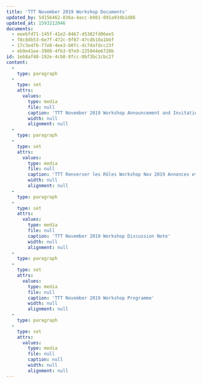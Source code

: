 ```yaml
---
title: 'TTT November 2019 Workshop Documents'
updated_by: 5d156462-836a-4acc-b981-891a934b1d86
updated_at: 1593212046
documents:
  - eeebfd71-145f-41e2-8467-d5382fd06ee5
  - f8c8db53-6e7f-472c-9f87-47cdb10a1bbf
  - 17c3e4f6-77e0-4ee3-b0fc-dc7dafdcc23f
  - eb9e41ee-3908-4fb3-97e9-225944e6720b
id: 1eb8af48-192e-4cb8-8fcc-8bf3bc1cbc27
content:
  -
    type: paragraph
  -
    type: set
    attrs:
      values:
        type: media
        file: null
        caption: 'TTT November 2019 Workshop Announcement and Invitation'
        width: null
        alignment: null
  -
    type: paragraph
  -
    type: set
    attrs:
      values:
        type: media
        file: null
        caption: 'TTT Renverser les Rôles Workshop Nov 2019 Annonces et invitations'
        width: null
        alignment: null
  -
    type: paragraph
  -
    type: set
    attrs:
      values:
        type: media
        file: null
        caption: 'TTT November 2019 Workshop Discussion Note'
        width: null
        alignment: null
  -
    type: paragraph
  -
    type: set
    attrs:
      values:
        type: media
        file: null
        caption: 'TTT November 2019 Workshop Programme'
        width: null
        alignment: null
  -
    type: paragraph
  -
    type: set
    attrs:
      values:
        type: media
        file: null
        caption: null
        width: null
        alignment: null
---
```

